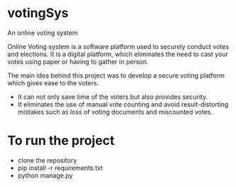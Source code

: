 # votingSys
An online voting system

Online Voting system is a software platform used to securely conduct votes and elections. It is a digital platform, which eliminates the need to cast your votes using paper or having to gather in person. <br/>

The main idea behind this project was to develop a secure voting platform which gives ease to the voters. <brr/>
- It can not only save time of the voters but also provides security. <br/>
- It eliminates the use of manual vote counting and avoid result-distorting mistakes such as loss of voting documents and miscounted votes. <br/>

# To run the project
- clone the repository
- pip install -r requirements.txt
- python manage.py
